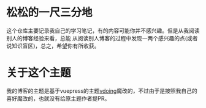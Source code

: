 # 松松的一尺三分地

这个仓库主要记录我自己的学习笔记，有的内容可能你并不感兴趣。但是从我阅读别人的博客经验来看，总能
从阅读别人博客的过程中发现一两个感兴趣的点(或者说知识盲区)，总之，希望你有所收获。

# 关于这个主题

我的博客的主题是基于vuepress的主题[vdoing](https://github.com/xugaoyi/vuepress-theme-vdoing)魔改的，不过由于是按照我自己的喜好魔改的，也就没有给原主题作者提PR。

